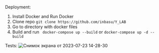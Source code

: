 Deployment:
1. Install Docker and Run Docker
2. Clone repo ``` git clone https://github.com/inbasu/Y_LAB ```
3. Go to directory with docker files
4. Build and run ``` docker-compose up --build``` or ```docker-compose up -d --build```

Tests:
![Снимок экрана от 2023-07-23 14-28-30](https://github.com/inbasu/Y_LAB/assets/13472561/368791fd-4f97-44e9-9877-3d1c012a7f64)
